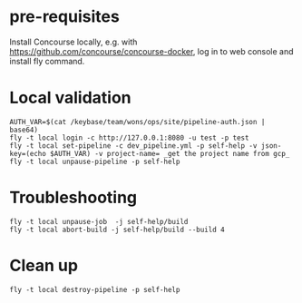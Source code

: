 # pre-requisites

Install Concourse locally, e.g. with https://github.com/concourse/concourse-docker, 
log in to web console and install fly command.

# Local validation

    AUTH_VAR=$(cat /keybase/team/wons/ops/site/pipeline-auth.json | base64)
    fly -t local login -c http://127.0.0.1:8080 -u test -p test
    fly -t local set-pipeline -c dev_pipeline.yml -p self-help -v json-key=(echo $AUTH_VAR) -v project-name= _get the project name from gcp_
    fly -t local unpause-pipeline -p self-help

# Troubleshooting

    fly -t local unpause-job  -j self-help/build 
    fly -t local abort-build -j self-help/build --build 4 

# Clean up

    fly -t local destroy-pipeline -p self-help
    